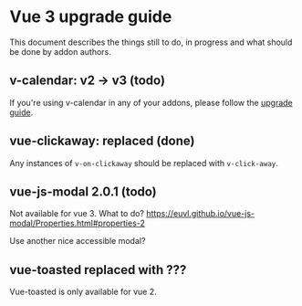 
# Vue 3 upgrade guide
This document describes the things still to do, in progress and what should be done by addon authors.

## v-calendar: v2 -> v3 (todo)
If you're using v-calendar in any of your addons, please follow the [upgrade guide](https://vcalendar.io/getting-started/upgrade-guide.html).

## vue-clickaway: replaced (done)
Any instances of `v-on-clickaway` should be replaced with `v-click-away`.

## vue-js-modal 2.0.1 (todo) 
Not available for vue 3. What to do?
https://euvl.github.io/vue-js-modal/Properties.html#properties-2

Use another nice accessible modal?

## vue-toasted replaced with ???
Vue-toasted is only available for vue 2.